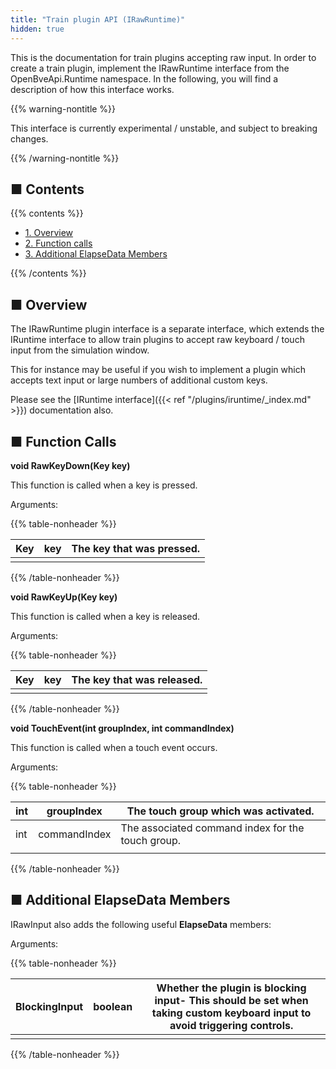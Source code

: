 ```yaml
---
title: "Train plugin API (IRawRuntime)"
hidden: true
---
```


This is the documentation for train plugins accepting raw input. In order to create a train plugin, implement the IRawRuntime interface from the OpenBveApi.Runtime namespace. In the following, you will find a description of how this interface works.

{{% warning-nontitle %}}

This interface is currently experimental / unstable, and subject to breaking changes.

{{% /warning-nontitle %}}

## ■ Contents

{{% contents %}}

- [1. Overview](#overview)
- [2. Function calls](#functions)
- [3. Additional ElapseData Members](#elapse)

{{% /contents %}}

## <a name="overview"></a>■ Overview

The IRawRuntime plugin interface is a separate interface, which extends the IRuntime interface to allow train plugins to accept raw keyboard / touch input from the simulation window.

This for instance may be useful if you wish to implement a plugin which accepts text input or large numbers of additional custom keys.

Please see the [IRuntime interface]({{< ref "/plugins/iruntime/_index.md" >}}) documentation also.

## <a name="functions"></a>■ Function Calls

**void RawKeyDown(Key key)**

This function is called when a key is pressed.

Arguments:  

{{% table-nonheader %}}

| Key | key  | The key that was pressed. |
| --- | ---- | ------------------------- |
|     |      |                           |

{{% /table-nonheader %}}

**void RawKeyUp(Key key)**

This function is called when a key is released.

Arguments:  

{{% table-nonheader %}}

| Key | key  | The key that was released. |
| --- | ---- | -------------------------- |
|     |      |                            |

{{% /table-nonheader %}}

**void TouchEvent(int groupIndex, int commandIndex)**

This function is called when a touch event occurs.

Arguments:  

{{% table-nonheader %}}

| int | groupIndex    | The touch group which was activated.              |
| --- | ------------- | ------------------------------------------------- |
| int | commandIndex  | The associated command index for the touch group. |
|     |               |                                                   |

{{% /table-nonheader %}}

## <a name="elapse"></a>■ Additional ElapseData Members

IRawInput also adds the following useful **ElapseData** members:

Arguments:  

{{% table-nonheader %}}

| BlockingInput | boolean  | Whether the plugin is blocking input- This should be set when taking custom keyboard input to avoid triggering controls. |
| ------------- | -------- | ------------------------------------------------------------------------------------------------------------------------ |
|               |          |                                                                                                                          |

{{% /table-nonheader %}}